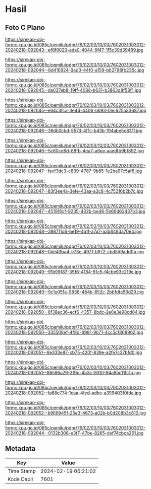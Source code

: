 # Hasil

## Foto C Plano

https://sirekap-obj-formc.kpu.go.id/085c/pemilu/pdpr/76/02/03/10/03/7602031003012-20240218-092043--ef8f0020-ada0-4044-9f47-1f5c39d39489.jpg

https://sirekap-obj-formc.kpu.go.id/085c/pemilu/pdpr/76/02/03/10/03/7602031003012-20240218-092044--8d416924-9ad3-44f0-a159-bb2798fb235c.jpg

https://sirekap-obj-formc.kpu.go.id/085c/pemilu/pdpr/76/02/03/10/03/7602031003012-20240218-092045--da037eb8-19ff-4088-b631-b3863d8f58f1.jpg

https://sirekap-obj-formc.kpu.go.id/085c/pemilu/pdpr/76/02/03/10/03/7602031003012-20240218-092045--e64c3fca-3e44-4406-b693-0ec625a33687.jpg

https://sirekap-obj-formc.kpu.go.id/085c/pemilu/pdpr/76/02/03/10/03/7602031003012-20240218-092046--36db0cbd-557d-4f1c-b43b-f94abe5c831f.jpg

https://sirekap-obj-formc.kpu.go.id/085c/pemilu/pdpr/76/02/03/10/03/7602031003012-20240218-092046--5c80cd6d-88fb-4ea7-a6ee-aaedfb9bf892.jpg

https://sirekap-obj-formc.kpu.go.id/085c/pemilu/pdpr/76/02/03/10/03/7602031003012-20240218-092047--facf3dc3-c839-4787-9b85-1e2ba97c5af6.jpg

https://sirekap-obj-formc.kpu.go.id/085c/pemilu/pdpr/76/02/03/10/03/7602031003012-20240218-092047--83f3ee4a-3efe-43aa-a3c8-4c75216b2b7c.jpg

https://sirekap-obj-formc.kpu.go.id/085c/pemilu/pdpr/76/02/03/10/03/7602031003012-20240218-092047--451916cf-9235-432b-be48-5b66d62437b3.jpg

https://sirekap-obj-formc.kpu.go.id/085c/pemilu/pdpr/76/02/03/10/03/7602031003012-20240218-092048--398711d6-be19-4a1f-a7a7-a3b8483a70e4.jpg

https://sirekap-obj-formc.kpu.go.id/085c/pemilu/pdpr/76/02/03/10/03/7602031003012-20240218-092048--0de43ba4-e73e-4971-b972-cbd559addffa.jpg

https://sirekap-obj-formc.kpu.go.id/085c/pemilu/pdpr/76/02/03/10/03/7602031003012-20240218-092049--91b99187-35f6-4184-91c5-f4cbe93c219e.jpg

https://sirekap-obj-formc.kpu.go.id/085c/pemilu/pdpr/76/02/03/10/03/7602031003012-20240218-092049--9c1e051a-9836-484b-852c-2bb1dfa56d29.jpg

https://sirekap-obj-formc.kpu.go.id/085c/pemilu/pdpr/76/02/03/10/03/7602031003012-20240218-092050--6f38ec36-ecf6-4357-8bdc-2e0e3e98cd84.jpg

https://sirekap-obj-formc.kpu.go.id/085c/pemilu/pdpr/76/02/03/10/03/7602031003012-20240218-092050--335508ef-4f8d-4981-9b71-4cc5c1868962.jpg

https://sirekap-obj-formc.kpu.go.id/085c/pemilu/pdpr/76/02/03/10/03/7602031003012-20240218-092051--8e333e87-cb75-420f-839e-a2fe7c27bfd0.jpg

https://sirekap-obj-formc.kpu.go.id/085c/pemilu/pdpr/76/02/03/10/03/7602031003012-20240218-092051--86596a29-3f9d-453c-9310-94a85c11fc1b.jpg

https://sirekap-obj-formc.kpu.go.id/085c/pemilu/pdpr/76/02/03/10/03/7602031003012-20240218-092052--fa68c774-1caa-4fed-adbe-a399403f0fda.jpg

https://sirekap-obj-formc.kpu.go.id/085c/pemilu/pdpr/76/02/03/10/03/7602031003012-20240218-092052--b966945f-25e3-4673-a02b-b0d208b3c813.jpg

https://sirekap-obj-formc.kpu.go.id/085c/pemilu/pdpr/76/02/03/10/03/7602031003012-20240218-092044--0132b308-e3f7-47be-8265-def74cbca261.jpg


## Metadata

| Key        | Value               |
| ---------- | ------------------- |
| Time Stamp | 2024-02-19 06:21:02 |
| Kode Dapil | 7601                |



